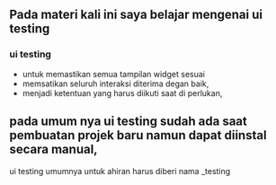 ## Pada materi kali ini saya belajar mengenai ui testing
### ui testing 
  - untuk memastikan semua tampilan widget sesuai
  - memsatikan seluruh interaksi diterima degan baik, 
  - menjadi ketentuan yang harus diikuti saat di perlukan,
## pada umum nya ui testing sudah ada saat pembuatan projek baru namun dapat diinstal secara manual,
  ui testing umumnya untuk ahiran harus diberi nama _testing
